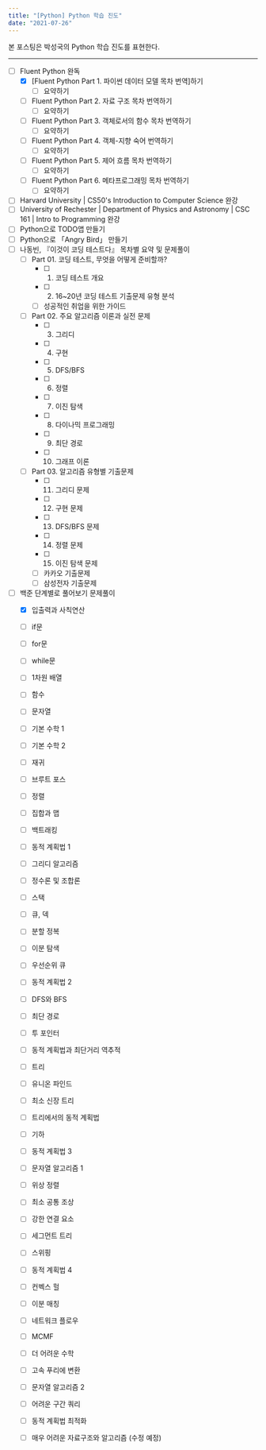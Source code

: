 ```yaml
---
title: "[Python] Python 학습 진도"
date: "2021-07-26"
---
```


[Fluent Python Part 1. 파이썬 데이터 모델 목차 번역 및 요약]: https://sungkukpark.github.io/python_index_1_1_python_data_model/

본 포스팅은 박성국의 Python 학습 진도를 표현한다.

---

- [ ] Fluent Python 완독
  - [x] [Fluent Python Part 1. 파이썬 데이터 모델 목차 번역]하기
    - [ ] 요약하기
  - [ ] Fluent Python Part 2. 자료 구조 목차 번역하기
    - [ ] 요약하기
  - [ ] Fluent Python Part 3. 객체로서의 함수 목차 번역하기
    - [ ] 요약하기
  - [ ] Fluent Python Part 4. 객체-지향 숙어 번역하기
    - [ ] 요약하기
  - [ ] Fluent Python Part 5. 제어 흐름 목차 번역하기
    - [ ] 요약하기
  - [ ] Fluent Python Part 6. 메타프로그래밍 목차 번역하기
    - [ ] 요약하기
- [ ] Harvard University | CS50's Introduction to Computer Science 완강
- [ ] University of Rechester | Department of Physics and Astronomy |
CSC 161 | Intro to Programming 완강
- [ ] Python으로 TODO앱 만들기
- [ ] Python으로 「Angry Bird」 만들기
- [ ] 나동빈, 『이것이 코딩 테스트다』 목차별 요약 및 문제풀이
  - [ ] Part 01. 코딩 테스트, 무엇을 어떻게 준비할까?
    - [ ] 1. 코딩 테스트 개요
    - [ ] 2. 16~20년 코딩 테스트 기출문제 유형 분석
    - [ ] 성공적인 취업을 위한 가이드
  - [ ] Part 02. 주요 알고리즘 이론과 실전 문제
    - [ ] 3. 그리디
    - [ ] 4. 구현
    - [ ] 5. DFS/BFS
    - [ ] 6. 정렬
    - [ ] 7. 이진 탐색
    - [ ] 8. 다이나믹 프로그래밍
    - [ ] 9. 최단 경로
    - [ ] 10. 그래프 이론
  - [ ] Part 03. 알고리즘 유형별 기출문제
    - [ ] 11. 그리디 문제
    - [ ] 12. 구현 문제
    - [ ] 13. DFS/BFS 문제
    - [ ] 14. 정렬 문제
    - [ ] 15. 이진 탐색 문제
    - [ ] 카카오 기출문제
    - [ ] 삼성전자 기출문제
- [ ] 백준 단계별로 풀어보기 문제풀이
  - [x] 입출력과 사칙연산
  - [ ] if문
  - [ ] for문
  - [ ] while문
  - [ ] 1차원 배열
  - [ ] 함수
  - [ ] 문자열
  - [ ] 기본 수학 1
  - [ ] 기본 수학 2
  - [ ] 재귀
  - [ ] 브루트 포스
  - [ ] 정렬
  - [ ] 집합과 맵
  - [ ] 백트래킹
  - [ ] 동적 계획법 1
  - [ ] 그리디 알고리즘
  - [ ] 정수론 및 조합론
  - [ ] 스택
  - [ ] 큐, 덱
  - [ ] 분할 정복
  - [ ] 이분 탐색
  - [ ] 우선순위 큐
  - [ ] 동적 계획법 2
  - [ ] DFS와 BFS
  - [ ] 최단 경로
  - [ ] 투 포인터
  - [ ] 동적 계획법과 최단거리 역추적
  - [ ] 트리
  - [ ] 유니온 파인드
  - [ ] 최소 신장 트리
  - [ ] 트리에서의 동적 계획법
  - [ ] 기하
  - [ ] 동적 계획법 3
  - [ ] 문자열 알고리즘 1
  - [ ] 위상 정렬
  - [ ] 최소 공통 조상
  - [ ] 강한 연결 요소
  - [ ] 세그먼트 트리
  - [ ] 스위핑
  - [ ] 동적 계획법 4
  - [ ] 컨벡스 헐
  - [ ] 이분 매칭
  - [ ] 네트워크 플로우
  - [ ] MCMF
  - [ ] 더 어려운 수학
  - [ ] 고속 푸리에 변환
  - [ ] 문자열 알고리즘 2
  - [ ] 어려운 구간 쿼리
  - [ ] 동적 계획법 최적화
  - [ ] 매우 어려운 자료구조와 알고리즘 (수정 예정)
  